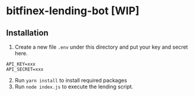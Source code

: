 # bitfinex-lending-bot [WIP]

## Installation
1. Create a new file `.env` under this directory and put your key and secret here.
```
API_KEY=xxx
API_SECRET=xxx
```

2. Run `yarn install` to install required packages
3. Run `node index.js` to execute the lending script.
